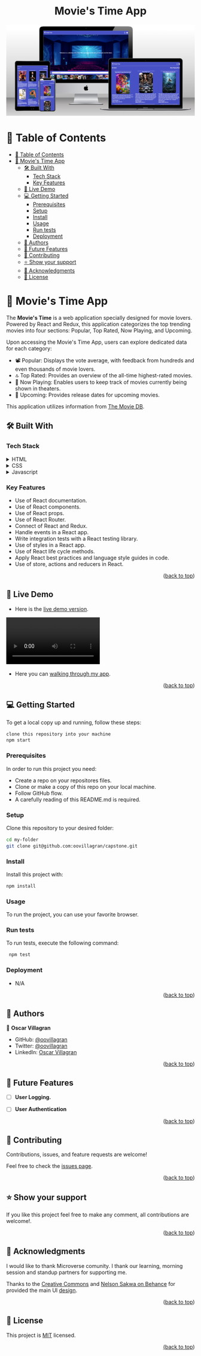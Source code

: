 <a name="readme-top"></a>


<div align="center">

  <h1><b>Movie's Time App</b></h1>
  <img src="./src/assets/readme.png" alt="home-page-image">

</div>

<!-- TABLE OF CONTENTS -->

# 📗 Table of Contents

- [📗 Table of Contents](#-table-of-contents)
- [📖 Movie's Time App](#-movies-time-app)
  - [🛠 Built With ](#-built-with-)
    - [Tech Stack ](#tech-stack-)
    - [Key Features ](#key-features-)
  - [🚀 Live Demo ](#-live-demo-)
  - [💻 Getting Started ](#-getting-started-)
    - [Prerequisites](#prerequisites)
    - [Setup](#setup)
    - [Install](#install)
    - [Usage](#usage)
    - [Run tests](#run-tests)
    - [Deployment](#deployment)
  - [👥 Authors ](#-authors-)
  - [🔭 Future Features ](#-future-features-)
  - [🤝 Contributing ](#-contributing-)
  - [⭐️ Show your support ](#️-show-your-support-)
  - [🙏 Acknowledgments ](#-acknowledgments-)
  - [📝 License ](#-license-)

<!-- PROJECT DESCRIPTION -->

# 📖 Movie's Time App<a name="about-project"></a>

The **Movie's Time**  is a web application specially designed for movie lovers. Powered by React and Redux, this application categorizes the top trending movies into four sections: Popular, Top Rated, Now Playing, and Upcoming.

Upon accessing the Movie's Time App, users can explore dedicated data for each category:

- 📽️ Popular: Displays the vote average, with feedback from  hundreds and even thousands of movie lovers.
- 🔝 Top Rated: Provides an overview of the all-time highest-rated movies.
- 🍿 Now Playing: Enables users to keep track of movies currently being shown in theaters.
- 🎉 Upcoming: Provides release dates for upcoming movies.

This application utilizes information from [The Movie DB](https://www.themoviedb.org/).

## 🛠 Built With <a name="built-with"></a>

### Tech Stack <a name="tech-stack"></a>


<details>
  <summary>HTML</summary>
  <ul>
    <li>HTML</li>
  </ul>
</details>

<details>
  <summary>CSS</summary>
  <ul>
    <li>CSS</li>
  </ul>
</details>

<details>
  <summary>Javascript</summary>
  <ul>
    <li>Javascript</li>
  </ul>
</details>

<!-- Features -->

### Key Features <a name="key-features"></a>

- Use of React documentation.
- Use of React components.
- Use of React props.
- Use of React Router.
- Connect of React and Redux.
- Handle events in a React app.
- Write integration tests with a React testing library.
- Use of styles in a React app.
- Use of React life cycle methods.
- Apply React best practices and language style guides in code.
- Use of store, actions and reducers in React.

<p align="right">(<a href="#readme-top">back to top</a>)</p>

<!-- LIVE DEMO -->

## 🚀 Live Demo <a name="live-demo"></a>

- Here is the [live demo version](https://movies-time.onrender.com).

<video autoplay width="250">
    <source src="./src/assets/demo.mp4" type="video/mp4">
</video>

- Here you can [walking through my app](https://drive.google.com/file/d/1_g2PbvK2azOf7Jk96lZjttrLCyOVH-Ur/view?usp=sharing).

<p align="right">(<a href="#readme-top">back to top</a>)</p>

<!-- GETTING STARTED -->

## 💻 Getting Started <a name="getting-started"></a>

To get a local copy up and running, follow these steps:

 ```bash
 clone this repository into your machine
 npm start
```

### Prerequisites

In order to run this project you need:

- Create a repo on your repositores files.
- Clone or make a copy of this repo on your local machine.
- Follow GitHub flow.
- A carefully reading of this README.md is required.

### Setup

Clone this repository to your desired folder:
 
 ```bash
 cd my-folder
 git clone git@github.com:oovillagran/capstone.git
```

### Install

Install this project with:

 ```bash
 npm install
```

### Usage

To run the project, you can use your favorite browser.


### Run tests

To run tests, execute the following command:

```bash
 npm test
```

### Deployment

- N/A

<p align="right">(<a href="#readme-top">back to top</a>)</p>

<!-- AUTHORS -->

## 👥 Authors <a name="authors"></a>

👤 **Oscar Villagran**

- GitHub: [@oovillagran](https://github.com/oovillagran)
- Twitter: [@oovillagran](https://twitter.com/oovillagran)
- LinkedIn: [Oscar Villagran](https://www.linkedin.com/in/oovillagran/)

<p align="right">(<a href="#readme-top">back to top</a>)</p>

<!-- FUTURE FEATURES -->

## 🔭 Future Features <a name="future-features"></a>

- [ ] **User Logging.**
- [ ] **User Authentication**


<p align="right">(<a href="#readme-top">back to top</a>)</p>

<!-- CONTRIBUTING -->

## 🤝 Contributing <a name="contributing"></a>

Contributions, issues, and feature requests are welcome!

Feel free to check the [issues page](../../issues/).

<p align="right">(<a href="#readme-top">back to top</a>)</p>

<!-- SUPPORT -->

## ⭐️ Show your support <a name="support"></a>

If you like this project feel free to make any comment, all contributions are welcome!.

<p align="right">(<a href="#readme-top">back to top</a>)</p>

<!-- ACKNOWLEDGEMENTS -->

## 🙏 Acknowledgments <a name="acknowledgements"></a>

I would like to thank Microverse comunity. I thank our learning, morning session and standup partners for supporting me.

Thanks to the [Creative Commons](https://creativecommons.org/licenses/by-nc/4.0/) and [Nelson Sakwa on Behance](https://www.behance.net/sakwadesignstudio) for provided the main UI [design](https://www.behance.net/gallery/31579789/Ballhead-App-(Free-PSDs)).

<p align="right">(<a href="#readme-top">back to top</a>)</p>

## 📝 License <a name="license"></a>

This project is [MIT](LICENSE.md) licensed.

<a href="LICENSE.md">

<p align="right">(<a href="#readme-top">back to top</a>)</p>
